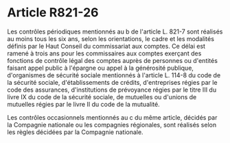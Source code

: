 # Article R821-26

Les contrôles périodiques mentionnés au b de l'article L. 821-7 sont réalisés au moins tous les six ans, selon les orientations, le cadre et les modalités définis par le Haut Conseil du commissariat aux comptes. Ce délai est ramené à trois ans pour les commissaires aux comptes exerçant des fonctions de contrôle légal des comptes auprès de personnes ou d'entités faisant appel public à l'épargne ou appel à la générosité publique, d'organismes de sécurité sociale mentionnés à l'article L. 114-8 du code de la sécurité sociale, d'établissements de crédits, d'entreprises régies par le code des assurances, d'institutions de prévoyance régies par le titre III du livre IX du code de la sécurité sociale, de mutuelles ou d'unions de mutuelles régies par le livre II du code de la mutualité.

Les contrôles occasionnels mentionnés au c du même article, décidés par la Compagnie nationale ou les compagnies régionales, sont réalisés selon les règles décidées par la Compagnie nationale.
